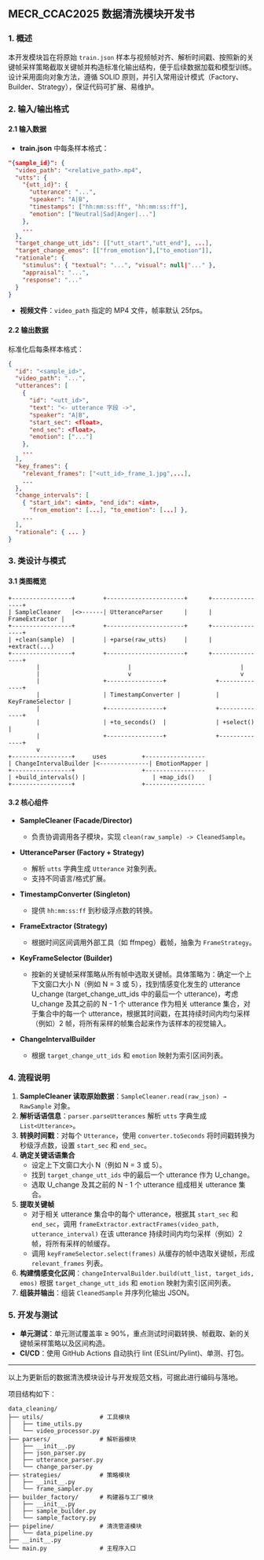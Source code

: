 ## MECR_CCAC2025 数据清洗模块开发书

### 1. 概述

本开发模块旨在将原始 `train.json` 样本与视频帧对齐、解析时间戳、按照新的关键帧采样策略截取关键帧并构造标准化输出结构，便于后续数据加载和模型训练。设计采用面向对象方法，遵循 SOLID 原则，并引入常用设计模式（Factory、Builder、Strategy），保证代码可扩展、易维护。

### 2. 输入/输出格式

#### 2.1 输入数据

* **train.json** 中每条样本格式：

```json
"{sample_id}": {
  "video_path": "<relative_path>.mp4",
  "utts": {
    "{utt_id}": {
      "utterance": "...",
      "speaker": "A|B",
      "timestamps": ["hh:mm:ss:ff", "hh:mm:ss:ff"],
      "emotion": ["Neutral|Sad|Anger|..."]
    },
    ...
  },
  "target_change_utt_ids": [["utt_start","utt_end"], ...],
  "target_change_emos": [["from_emotion"],["to_emotion"]],
  "rationale": {
    "stimulus": { "textual": "...", "visual": null|"..." },
    "appraisal": "...",
    "response": "..."
  }
}
```

* **视频文件**：`video_path` 指定的 MP4 文件，帧率默认 25fps。

#### 2.2 输出数据

标准化后每条样本格式：

```json
{
  "id": "<sample_id>",
  "video_path": "...",
  "utterances": [
    {
      "id": "<utt_id>",
      "text": "<- utterance 字段 ->",
      "speaker": "A|B",
      "start_sec": <float>,
      "end_sec": <float>,
      "emotion": ["..."]
    },
    ...
  ],
  "key_frames": {
    "relevant_frames": ["<utt_id>_frame_1.jpg",...],
    ...
  },
  "change_intervals": [
    { "start_idx": <int>, "end_idx": <int>,
      "from_emotion": [...], "to_emotion": [...] },
    ...
  ],
  "rationale": { ... }
}
```

### 3. 类设计与模式

#### 3.1 类图概览

```
+-----------------+        +----------------------+      +----------------+
| SampleCleaner   |<>------| UtteranceParser      |      | FrameExtractor |
+-----------------+        +----------------------+      +----------------+
| +clean(sample)  |        | +parse(raw_utts)     |      | +extract(...)
+-----------------+        +----------------------+      +----------------+
        |                         |                               |
        |                         v                               v
        |                  +----------------+              +--------------+
        |                  | TimestampConverter |          | KeyFrameSelector |
        |                  +----------------+              +--------------+
        |                  | +to_seconds()  |              | +select()     |
        |                  +----------------+              +--------------+
        v
+-----------------+     uses          +-----------------
| ChangeIntervalBuilder |<--------------| EmotionMapper |
+-----------------+                   +-----------------
| +build_intervals() |                   | +map_ids()    |
+-----------------+                   +-----------------
```

#### 3.2 核心组件

* **SampleCleaner (Facade/Director)**

  * 负责协调调用各子模块，实现 `clean(raw_sample) -> CleanedSample`。
* **UtteranceParser (Factory + Strategy)**

  * 解析 `utts` 字典生成 `Utterance` 对象列表。
  * 支持不同语言/格式扩展。
* **TimestampConverter (Singleton)**

  * 提供 `hh:mm:ss:ff` 到秒级浮点数的转换。
* **FrameExtractor (Strategy)**

  * 根据时间区间调用外部工具（如 ffmpeg）截帧，抽象为 `FrameStrategy`。
* **KeyFrameSelector (Builder)**

  * 按新的关键帧采样策略从所有帧中选取关键帧。具体策略为：确定一个上下文窗口大小 N（例如 N = 3 或 5），找到情感变化发生的 utterance U_change (target_change_utt_ids 中的最后一个 utterance)，考虑 U_change 及其之前的 N - 1 个 utterance 作为相关 utterance 集合，对于集合中的每一个 utterance，根据其时间戳，在其持续时间内均匀采样（例如）2 帧，将所有采样的帧集合起来作为该样本的视觉输入。
* **ChangeIntervalBuilder**

  * 根据 `target_change_utt_ids` 和 `emotion` 映射为索引区间列表。

### 4. 流程说明

1. **SampleCleaner 读取原始数据**：`SampleCleaner.read(raw_json) → RawSample` 对象。
2. **解析话语信息**：`parser.parseUtterances` 解析 `utts` 字典生成 `List<Utterance>`。
3. **转换时间戳**：对每个 `Utterance`，使用 `converter.toSeconds` 将时间戳转换为秒级浮点数，设置 `start_sec` 和 `end_sec`。
4. **确定关键话语集合**
    - 设定上下文窗口大小 N（例如 N = 3 或 5）。
    - 找到 `target_change_utt_ids` 中的最后一个 utterance 作为 U_change。
    - 选取 U_change 及其之前的 N - 1 个 utterance 组成相关 utterance 集合。
5. **提取关键帧**
    - 对于相关 utterance 集合中的每个 utterance，根据其 `start_sec` 和 `end_sec`，调用 `frameExtractor.extractFrames(video_path, utterance_interval)` 在该 utterance 持续时间内均匀采样（例如）2 帧，将所有采样的帧缓存。
    - 调用 `keyFrameSelector.select(frames)` 从缓存的帧中选取关键帧，形成 `relevant_frames` 列表。
6. **构建情感变化区间**：`changeIntervalBuilder.build(utt_list, target_ids, emos)` 根据 `target_change_utt_ids` 和 `emotion` 映射为索引区间列表。
7. **组装并输出**：组装 `CleanedSample` 并序列化输出 JSON。

### 5. 开发与测试

* **单元测试**：单元测试覆盖率 ≥ 90%，重点测试时间戳转换、帧截取、新的关键帧采样策略以及区间构造。
* **CI/CD**：使用 GitHub Actions 自动执行 lint (ESLint/Pylint)、单测、打包。

---

以上为更新后的数据清洗模块设计与开发规范文档，可据此进行编码与落地。

项目结构如下：

```
data_cleaning/
├── utils/                # 工具模块
│   ├── time_utils.py    
│   └── video_processor.py 
├── parsers/              # 解析器模块
│   ├── __init__.py
│   ├── json_parser.py   
│   ├── utterance_parser.py 
│   └── change_parser.py 
├── strategies/           # 策略模块
│   ├── __init__.py
│   └── frame_sampler.py 
├── builder_factory/      # 构建器与工厂模块
│   ├── __init__.py
│   ├── sample_builder.py
│   └── sample_factory.py
├── pipeline/             # 清洗管道模块
│   └── data_pipeline.py
├── __init__.py
└── main.py               # 主程序入口
```
